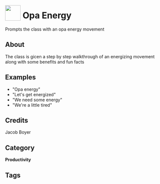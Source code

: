 # <img src="https://raw.githack.com/FortAwesome/Font-Awesome/master/svgs/solid/running.svg" card_color="#40DBB0" width="50" height="50" style="vertical-align:bottom"/> Opa Energy
Prompts the class with an opa energy movement

## About
The class is gicen a step by step walkthrough of an energizing movement along with some benefits and fun facts

## Examples
* "Opa energy"
* "Let's get energized"
* "We need some energy"
* "We're a little tired"

## Credits
Jacob Boyer

## Category
**Productivity**

## Tags

